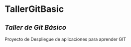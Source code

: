 # **TallerGitBasic**

## *Taller de Git Básico*

Proyecto de Despliegue de aplicaciones para aprender GIT
